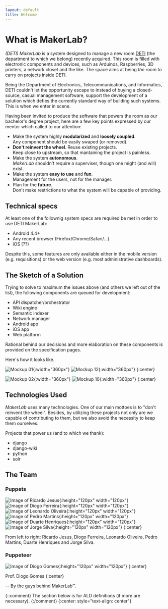 ```yaml
---
layout: default
title: Welcome
---
```


# What is MakerLab?

_(DETI) MakerLab_ is a system designed to manage a new room
[DETI](https://www.ua.pt/deti/) (the department to which we belong) recently
acquired. This room is filled with electronic components and devices, such as
Arduinos, Raspberries, 3D printers, a network closet and the like. The space
aims at being _the_ room to carry on projects inside DETI.

Being the Department of Electronics, Telecommunications, and Informatics, DETI
couldn't let the opportunity escape to instead of buying a closed-source,
casual management software, support the development of a solution which defies
the currently standard way of building such systems. This is when we enter in
scene.

Having been invited to produce the software that powers the room as our
bachelor's degree project, here are a few key points expressed by our mentor
which called to our attention:
*   Make the system highly **modularized** and **loosely coupled**.  
    Any component should be easily swaped (or removed).
*   **Don't reinvent the wheel**. Reuse existing projects.  
    Keep close to upstream, so that mantaining the project is painless.
*   Make the system **autonomous**.  
    _MakerLab_ shouldn't require a superviser, though one might (and will)
    exist.
*   Make the system **easy to use** and **fun**.  
    Management for the users, not for the manager.
*   Plan for the **future**.  
    Don't make restrictions to what the system will be capable of providing.

## Technical specs

At least one of the follownig system specs are required be met in order to
use DETI MakerLab:
*   Android 4.4+
*   Any recent browser (Firefox/Chrome/Safari/...)
*   iOS (??)

Despite this, some features are only available either in the mobile version
(e.g. requisitions) or the web version (e.g. most administrative dashboards).

## The Sketch of a Solution

Trying to solve to maximum the issues above (and others we left out of the
list), the following components are queued for development:
*   API dispatcher/orchestrator
*   Wiki engine
*   Semantic indexer
*   Network manager
*   Android app
*   iOS app
*   Web platform

Rational behind our decisions and more elaboration on these components is
provided on the specification pages.

Here's how it looks like.

![Mockup 01](images/mockups/mockups_v0_2_01.png){:width="360px"}
![Mockup 12](images/mockups/mockups_v0_2_12.png){:width="360px"}
{:center}

![Mockup 02](images/mockups/mockups_v0_2_02.png){:width="360px"}
![Mockup 10](images/mockups/mockups_v0_2_10.png){:width="360px"}
{:center}

## Technologies Used

_MakerLab_ uses many technologies. One of our main mottoes is to "don't
reinvent the wheel". Besides, by utilizing these projects not only are we
capable of contributing to them, but we also avoid the necessity to keep them
ourselves.

Projects that power us (and to which we thank):
*   django
*   django-wiki
*   python
*   solr

## The Team

### Puppets

![Image of Ricardo Jesus](https://avatars1.githubusercontent.com/u/11319180?v=3&s=460){:height="120px" width="120px"}
![Image of Diogo Ferreira](https://avatars2.githubusercontent.com/u/11805521?v=3&s=460){:height="120px" width="120px"}
![Image of Leonardo Oliveira](https://avatars0.githubusercontent.com/u/10348875?v=3&s=460){:height="120px" width="120px"}
![Image of Pedro Martins](https://avatars2.githubusercontent.com/u/10819202?v=3&s=460){:height="120px" width="120px"}
![Image of Duarte Henriques](https://avatars1.githubusercontent.com/u/14802516?v=3&s=460){:height="120px" width="120px"}
![Image of Jorge Silva](https://avatars1.githubusercontent.com/u/25957117?v=3&s=460){:height="120px" width="120px"}
{:center}

From left to right: Ricardo Jesus, Diogo Ferreira, Leonardo Oliveira, Pedro
Martins, Duarte Henriques and Jorge Silva.

### Puppeteer

![Image of Diogo Gomes](https://avatars1.githubusercontent.com/u/137684?v=3&s=460){:height="120px" width="120px"}
{:center}

Prof. Diogo Gomes
{:center}

--
By the guys behind MakerLab™.

{::comment}
The section below is for ALD definitions (if more are necessary).
{:/comment}
{:center: style="text-align: center"}
